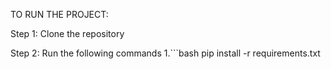 TO RUN THE PROJECT:

Step 1:  Clone the repository

Step 2: Run the following commands 
1.```bash 
pip install -r requirements.txt
```